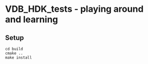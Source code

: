VDB_HDK_tests - playing around and learning
===========================================

Setup
-----
```
cd build
cmake ..
make install
```
